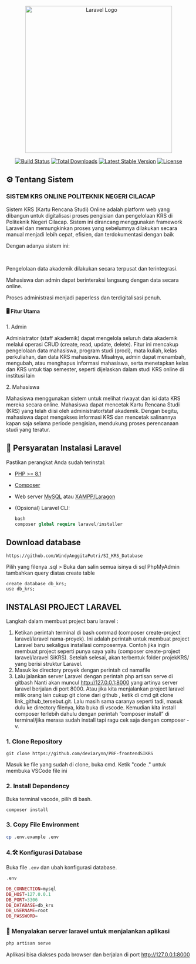 <p align="center"><a href="https://laravel.com" target="_blank"><img src="https://raw.githubusercontent.com/laravel/art/master/logo-lockup/5%20SVG/2%20CMYK/1%20Full%20Color/laravel-logolockup-cmyk-red.svg" width="400" alt="Laravel Logo"></a></p>

<p align="center">
<a href="https://github.com/laravel/framework/actions"><img src="https://github.com/laravel/framework/workflows/tests/badge.svg" alt="Build Status"></a>
<a href="https://packagist.org/packages/laravel/framework"><img src="https://img.shields.io/packagist/dt/laravel/framework" alt="Total Downloads"></a>
<a href="https://packagist.org/packages/laravel/framework"><img src="https://img.shields.io/packagist/v/laravel/framework" alt="Latest Stable Version"></a>
<a href="https://packagist.org/packages/laravel/framework"><img src="https://img.shields.io/packagist/l/laravel/framework" alt="License"></a>
</p>

## ⚙️ Tentang Sistem
### SISTEM KRS ONLINE POLITEKNIK NEGERI CILACAP

<p>Sistem KRS (Kartu Rencana Studi) Online adalah platform web yang dibangun untuk digitalisasi proses pengisian dan pengelolaan KRS di Politeknik Negeri Cilacap. Sistem ini dirancang menggunakan framework Laravel dan memungkinkan proses yang sebelumnya dilakukan secara manual menjadi lebih cepat, efisien, dan terdokumentasi dengan baik</p>
<p>Dengan adanya sistem ini:</p><br>

Pengelolaan data akademik dilakukan secara terpusat dan terintegrasi.<br>

Mahasiswa dan admin dapat berinteraksi langsung dengan data secara online.<br>

Proses administrasi menjadi paperless dan terdigitalisasi penuh.


#### 🖥️ Fitur Utama
<p> 1. Admin
<p>Administrator (staff akademik) dapat mengelola seluruh data akademik melalui operasi CRUD (create, read, update, delete). Fitur ini mencakup pengelolaan data mahasiswa, program studi (prodi), mata kuliah, kelas perkuliahan, dan data KRS mahasiswa. Misalnya, admin dapat menambah, mengubah, atau menghapus informasi mahasiswa, serta menetapkan kelas dan KRS untuk tiap semester, seperti dijelaskan dalam studi KRS online di institusi lain</p>
</p>
<p> 2. Mahasiswa
<p>Mahasiswa menggunakan sistem untuk melihat riwayat dan isi data KRS mereka secara online. Mahasiswa dapat mencetak Kartu Rencana Studi (KRS) yang telah diisi oleh administrator/staf akademik. Dengan begitu, mahasiswa dapat mengakses informasi KRS dan mencetak salinannya kapan saja selama periode pengisian, mendukung proses perencanaan studi yang teratur.</p>
</p>

## 📁 Persyaratan Instalasi Laravel

Pastikan perangkat Anda sudah terinstal:

- [PHP >= 8.1](https://www.php.net/)
- [Composer](https://getcomposer.org/)
- Web server [MySQL](https://www.mysql.com/) atau [XAMPP/Laragon](https://laragon.org/)
- (Opsional) Laravel CLI:

  ```php
  bash
  composer global require laravel/installer
  ```

## Download database
```
https://github.com/WindyAnggitaPutri/SI_KRS_Database
```
Pilih yang filenya .sql > Buka dan salin semua isinya di sql PhpMyAdmin
tambahkan query diatas create table
```
create database db_krs;
use db_krs;
```
## INSTALASI PROJECT LARAVEL

Langkah dalam membuat project baru laravel :
1.	Ketikan perintah terminal di bash commad (composer create-project laravel/laravel nama-proyek). Ini adalah perintah untuk membuat project Laravel baru sekaligus installasi composernya.
Contoh jika ingin membuat project seperti punya saya yaitu (composer create-project laravel/laravel SiKRS).
Setelah selesai, akan terbentuk folder projekKRS/ yang berisi struktur Laravel.
2.	Masuk ke directory proyek dengan perintah cd namafile
3.	Lalu jalankan server Laravel dengan perintah php artisan serve di gitbash
Nanti akan muncul http://127.0.0.1:8000 yang artinya server laravel berjalan di port 8000.
Atau jika kita menjalankan project laravel milik orang lain cukup git clone dari github , ketik di cmd git clone link_github_tersebut.git. Lalu masih sama caranya seperti tadi, masuk dulu ke directory filenya, kita buka di vscode. Kemudian kita install composer terlebih dahulu dengan perintah ”composer install” di terminal/jika merasa sudah install tapi ragu cek saja dengan composer -v.

### 1. Clone Repository 
```
git clone https://github.com/deviarynn/PBF-frontendSIKRS
```
<p>Masuk ke file yang sudah di clone, buka cmd. Ketik "code ." untuk membuka VSCode file ini</p>

### 2. Install Dependency
Buka terminal vscode, pilih di bash.
```bash
composer install
```
### 3. Copy File Environment

```bash
cp .env.example .env
```
### 4.🛠️ Konfigurasi Database

Buka file `.env` dan ubah konfigurasi database.

```php
.env

DB_CONNECTION=mysql
DB_HOST=127.0.0.1
DB_PORT=3306
DB_DATABASE=db_krs
DB_USERNAME=root
DB_PASSWORD=

```

### 🚀 Menyalakan server laravel untuk menjalankan aplikasi

```bash
php artisan serve
```

Aplikasi bisa diakses pada browser dan berjalan di port http://127.0.0.1:8000




